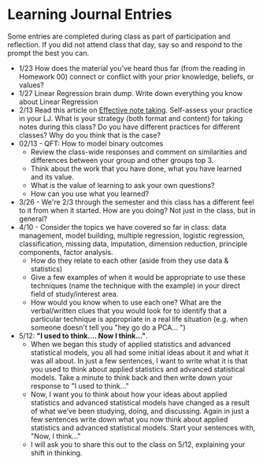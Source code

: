# Learning Journal Entries

Some entries are completed during class as part of participation and reflection. 
If you did not attend class that day, say so and respond to the prompt the best you can. 


* 1/23 How does the material you’ve heard thus far (from the reading in Homework 00) connect or conflict with your prior knowledge, beliefs, or values?
* 1/27 Linear Regression brain dump. Write down everything you know about Linear Regression 
* 2/13 Read this article on [Effective note taking](https://learningcenter.unc.edu/tips-and-tools/effective-note-taking-in-class/). Self-assess your practice in your LJ. What is your strategy (both format and content) for taking notes during this class? Do you have different practices for different classes? Why do you think that is the case? 
* 02/13 - QFT: How to model binary outcomes
    - Review the class-wide responses and comment on similarities and differences between your group and other groups top 3.
    - Think about the work that you have done, what you have learned and its value. 
    - What is the value of learning to ask your own questions? 
    - How can you use what you learned? 
* 3/26 - We're 2/3 through the semester and this class has a different feel to it from when it started. How are you doing? Not just in the class, but in general? 
* 4/10 - Consider the topics we have covered so far in class: data management, model building, multiple regression, logistic regression, classification, missing data, imputation, dimension reduction, principle components, factor analysis. 
    - How do they relate to each other (aside from they use data & statistics)
    - Give a few examples of when it would be appropriate to use these techniques (name the technique with the example) in your direct field of study/interest area. 
    - How would you know when to use each one? What are the verbal/written clues that you would look for to identify that a particular technique is appropriate in a real life situation (e.g. when someone doesn't tell you "hey go do a PCA... ")
* 5/12:  **"I used to think.... Now I think..."**. 
    - When we began this study of applied statistics and advanced statistical models, you all had some initial ideas about it and what it was all about. In just a few sentences, I want to write what it is that you used to think about applied statistics and advanced statistical models. Take a minute to think back and then write down your response to "I used to think..."
    - Now, I want you to think about how your ideas about applied statistics and advanced statistical models have changed as a result of what we’ve been studying, doing, and discussing. Again in just a few sentences write down what you now think about applied statistics and advanced statistical models. Start your sentences with, "Now, I think..."
    - I will ask you to share this out to the class on 5/12, explaining your shift in thinking. 

